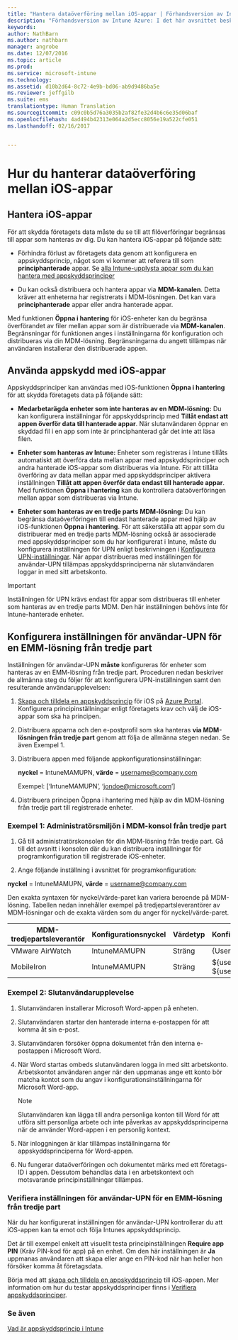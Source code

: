 ```yaml
---
title: "Hantera dataöverföring mellan iOS-appar | Förhandsversion av Intune Azure | Microsoft Docs"
description: "Förhandsversion av Intune Azure: I det här avsnittet beskrivs hur du kan hantera dataöverföringar mellan appar med funktionen Öppna med i iOS och hanteringsprinciper för mobilappar."
keywords: 
author: NathBarn
ms.author: nathbarn
manager: angrobe
ms.date: 12/07/2016
ms.topic: article
ms.prod: 
ms.service: microsoft-intune
ms.technology: 
ms.assetid: d10b2d64-8c72-4e9b-bd06-ab9d9486ba5e
ms.reviewer: jeffgilb
ms.suite: ems
translationtype: Human Translation
ms.sourcegitcommit: c09c0b5d76a3035b2af82fe32d4b6c6e35d06baf
ms.openlocfilehash: 4ad494b42313e064a2d5ecc8056e19a522cfe051
ms.lasthandoff: 02/16/2017


---
```


# <a name="how-to-manage-data-transfer-between-ios-apps"></a>Hur du hanterar dataöverföring mellan iOS-appar
## <a name="manage-ios-apps"></a>Hantera iOS-appar
För att skydda företagets data måste du se till att filöverföringar begränsas till appar som hanteras av dig.  Du kan hantera iOS-appar på följande sätt:

-   Förhindra förlust av företagets data genom att konfigurera en appskyddsprincip, något som vi kommer att referera till som **principhanterade** appar. Se [alla Intune-upplysta appar som du kan hantera med appskyddsprinciper](https://www.microsoft.com/cloud-platform/microsoft-intune-apps)

-   Du kan också distribuera och hantera appar via **MDM-kanalen**.  Detta kräver att enheterna har registrerats i MDM-lösningen. Det kan vara **principhanterade** appar eller andra hanterade appar.

Med funktionen **Öppna i hantering** för iOS-enheter kan du begränsa överförandet av filer mellan appar som är distribuerade via **MDM-kanalen**. Begränsningar för funktionen anges i inställningarna för konfiguration och distribueras via din MDM-lösning.  Begränsningarna du angett tillämpas när användaren installerar den distribuerade appen.
##  <a name="using-app-protection-with-ios-apps"></a>Använda appskydd med iOS-appar
Appskyddsprinciper kan användas med iOS-funktionen **Öppna i hantering** för att skydda företagets data på följande sätt:

-   **Medarbetarägda enheter som inte hanteras av en MDM-lösning:** Du kan konfigurera inställningar för appskyddsprincip med **Tillåt endast att appen överför data till hanterade appar**. När slutanvändaren öppnar en skyddad fil i en app som inte är principhanterad går det inte att läsa filen.

-   **Enheter som hanteras av Intune:** Enheter som registreras i Intune tillåts automatiskt att överföra data mellan appar med appskyddsprinciper och andra hanterade iOS-appar som distribueras via Intune. För att tillåta överföring av data mellan appar med appskyddsprinciper aktivera inställningen **Tillåt att appen överför data endast till hanterade appar**. Med funktionen **Öppna i hantering** kan du kontrollera dataöverföringen mellan appar som distribueras via Intune.   

-   **Enheter som hanteras av en tredje parts MDM-lösning:** Du kan begränsa dataöverföringen till endast hanterade appar med hjälp av iOS-funktionen **Öppna i hantering**.
För att säkerställa att appar som du distribuerar med en tredje parts MDM-lösning också är associerade med appskyddsprinciper som du har konfigurerat i Intune, måste du konfigurera inställningen för UPN enligt beskrivningen i [Konfigurera UPN-inställningar](#configure-user-upn-setting-for-third-party-emm).  När appar distribueras med inställningen för användar-UPN tillämpas appskyddsprinciperna när slutanvändaren loggar in med sitt arbetskonto.

> [!IMPORTANT]
> Inställningen för UPN krävs endast för appar som distribueras till enheter som hanteras av en tredje parts MDM.  Den här inställningen behövs inte för Intune-hanterade enheter.


## <a name="configure-user-upn-setting-for-third-party-emm"></a>Konfigurera inställningen för användar-UPN för en EMM-lösning från tredje part
Inställningen för användar-UPN **måste** konfigureras för enheter som hanteras av en EMM-lösning från tredje part. Proceduren nedan beskriver de allmänna steg du följer för att konfigurera UPN-inställningen samt den resulterande användarupplevelsen:


1.  [Skapa och tilldela en appskyddsprincip](app-protection-policies.md) för iOS på [Azure Portal](https://portal.azure.com). Konfigurera principinställningar enligt företagets krav och välj de iOS-appar som ska ha principen.

2.  Distribuera apparna och den e-postprofil som ska hanteras **via MDM-lösningen från tredje part** genom att följa de allmänna stegen nedan. Se även Exempel 1.

  1.  Distribuera appen med följande appkonfigurationsinställningar:

      **nyckel** = IntuneMAMUPN,  **värde** = <username@company.com>

      Exempel: [‘IntuneMAMUPN’, ‘jondoe@microsoft.com’]

  2.  Distribuera principen Öppna i hantering med hjälp av din MDM-lösning från tredje part till registrerade enheter.


### <a name="example-1-admin-experience-in-third-party-mdm-console"></a>Exempel 1: Administratörsmiljön i MDM-konsol från tredje part

1. Gå till administratörskonsolen för din MDM-lösning från tredje part. Gå till det avsnitt i konsolen där du kan distribuera inställningar för programkonfiguration till registrerade iOS-enheter.

2. Ange följande inställning i avsnittet för programkonfiguration:

  **nyckel** = IntuneMAMUPN,  **värde** = <username@company.com>

  Den exakta syntaxen för nyckel/värde-paret kan variera beroende på MDM-lösning. Tabellen nedan innehåller exempel på tredjepartsleverantörer av MDM-lösningar och de exakta värden som du anger för nyckel/värde-paret.

|MDM-tredjepartsleverantör| Konfigurationsnyckel | Värdetyp | Konfigurationsvärde|
| ------- | ---- | ---- | ---- |
|VMware AirWatch| IntuneMAMUPN | Sträng | {UserPrincipalName}|
|MobileIron | IntuneMAMUPN | Sträng | ${userUPN} **eller** ${userEmailAddress} |


### <a name="example-2-end-user-experience"></a>Exempel 2: Slutanvändarupplevelse

1.  Slutanvändaren installerar Microsoft Word-appen på enheten.

2.  Slutanvändaren startar den hanterade interna e-postappen för att komma åt sin e-post.

3.  Slutanvändaren försöker öppna dokumentet från den interna e-postappen i Microsoft Word.

4.  När Word startas ombeds slutanvändaren logga in med sitt arbetskonto.  Arbetskontot användaren anger när den uppmanas ange ett konto bör matcha kontot som du angav i konfigurationsinställningarna för Microsoft Word-app.

    > [!NOTE]
    > Slutanvändaren kan lägga till andra personliga konton till Word för att utföra sitt personliga arbete och inte påverkas av appskyddsprinciperna när de använder Word-appen i en personlig kontext.

5.  När inloggningen är klar tillämpas inställningarna för appskyddsprinciperna för Word-appen.

6.  Nu fungerar dataöverföringen och dokumentet märks med ett företags-ID i appen. Dessutom behandlas data i en arbetskontext och motsvarande principinställningar tillämpas.

### <a name="validate-user-upn-setting-for-third-party-emm"></a>Verifiera inställningen för användar-UPN för en EMM-lösning från tredje part

När du har konfigurerat inställningen för användar-UPN kontrollerar du att iOS-appen kan ta emot och följa Intunes appskyddsprincip.

Det är till exempel enkelt att visuellt testa principinställningen **Require app PIN** (Kräv PIN-kod för app) på en enhet. Om den här inställningen är **Ja** uppmanas användaren att skapa eller ange en PIN-kod när han heller hon försöker komma åt företagsdata.

Börja med att [skapa och tilldela en appskyddsprincip](app-protection-policies.md) till iOS-appen. Mer information om hur du testar appskyddsprinciper finns i [Verifiera appskyddsprinciper](validate-app-protection-policies.md).


### <a name="see-also"></a>Se även
[Vad är appskyddsprincip i Intune](what-is-app-protection-policy.md)

